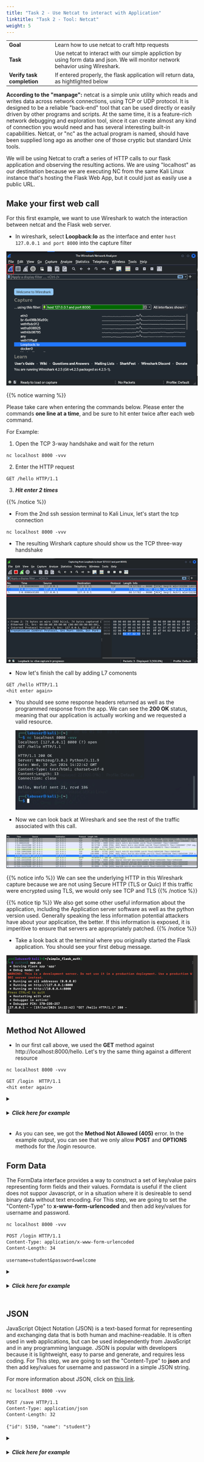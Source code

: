 ```yaml
---
title: "Task 2 - Use Netcat to interact with Application"
linktitle: "Task 2 - Tool: Netcat"
weight: 5
---
```


|                            |    |  
|----------------------------| ----
| **Goal**                   | Learn how to use netcat to craft http requests
| **Task**                   | Use netcat to interact with our simple appliction by using form data and json.  We will monitor network behavior using Wireshark.
| **Verify task completion** | If entered properly, the flask application will return data, as hightlighted below

**According to the "manpage":** netcat is  a simple unix utility which reads and writes data across network connections, using TCP or UDP protocol. It is designed to be a reliable "back-end" tool  that  can  be used  directly or easily driven by other programs and scripts.  At the same time, it is a feature-rich network debugging and exploration tool, since it can create almost any  kind of  connection you would need and has several interesting built-in capabilities.  Netcat, or "nc" as the actual program is named, should have been supplied long ago as another one of those cryptic but standard Unix tools.

We will be using Netcat to craft a series of HTTP calls to our flask application and observing the resulting actions.  We are using "localhost" as our destination because we are executing NC from the same Kali Linux instance that's hosting the Flask Web App, but it could just as easily use a public URL.

## Make your first web call
For this first example, we want to use Wireshark to watch the interaction between netcat and the Flask web server.

- In wireshark, select **Loopback:lo** as the interface and enter ```host 127.0.0.1 and port 8000``` into the capture filter

![Shark start](shark_start.png)

{{% notice warning %}} 

Please take care when entering the commands below. Please enter the commands **one line at a time**, and be sure to hit enter twice after each web command. 

  For Example:
  
  1. Open the TCP 3-way handshake and wait for the return
    
  ```
  nc localhost 8000 -vvv
  ```

  2. Enter the HTTP request

  ```
  GET /hello HTTP/1.1
  ``` 

  3. _**Hit enter 2 times**_
  
{{% /notice %}}



- From the 2nd ssh session terminal to Kali Linux, let's start the tcp connection

```
nc localhost 8000 -vvv
```

- The resulting Wirshark capture should show us the TCP three-way handshake

![TCP HS](tcp-hs.png)

- Now let's finish the call by adding L7 comonents 

```
GET /hello HTTP/1.1
<hit enter again>
```

- You should see some response headers returned as well as the programmed response from the app. We can see the **200 OK** status, meaning that our application is actually working and we requested a valid resource.

  ![GET Hello](nc_get_hello.png)


- Now we can look back at Wireshark and see the rest of the traffic associated with this call.

![http ws](http-ws.png)

{{% notice info %}} We can see the underlying HTTP in this Wireshark capture because we are not using Secure HTTP (TLS or Quic) If this traffic were encrypted using TLS, we would only see TCP and TLS {{% /notice %}}

{{% notice tip %}}
We also get some other useful information about the application, including the Application server software as well as the python version used.  Generally speaking the less information potential attackers have about your application, the better.  If this information is exposed, it is imperitive to ensure that servers are appropriately patched.
{{% /notice  %}}

- Take a look back at the terminal where you originally started the Flask application.  You should see your first debug message.

![Flask Debug](flask_debug.png)

## Method Not Allowed

- In our first call above, we used the **GET** method against http://localhost:8000/hello.  Let's try the same thing against a different resource


```
nc localhost 8000 -vvv
```

```
GET /login  HTTP/1.1
<hit enter again>
```
<details>
  <summary><h5><b><li>Click here for example</b></h5></summary>
   
   ![No GET](flask_noget.png)

</details>

- As you can see, we got the **Method Not Allowed (405)** error. In the example output, you can see that we only allow **POST** and **OPTIONS** methods for the /login resource.

## Form Data

The FormData interface provides a way to construct a set of key/value pairs representing form fields and their values. Formdata is useful if the client does not suppor Javascript, or in a situation where it is desireable to send binary data without text encoding.  For This step, we are going to set the "Content-Type" to **x-www-form-urlencoded** and then add key/values for username and password.

```
nc localhost 8000 -vvv
```
```
POST /login HTTP/1.1
Content-Type: application/x-www-form-urlencoded
Content-Length: 34

username=student&password=welcome
```

<details>
  <summary><h5><b><li>Click here for example</b></h5></summary>
   
   ![Flask Login](flask_login.png)

</details>


## JSON

JavaScript Object Notation (JSON) is a text-based format for representing and exchanging data that is both human and machine-readable. It is often used in web applications, but can be used independently from JavaScript and in any programming language. JSON is popular with developers because it is lightweight, easy to parse and generate, and requires less coding.  For This step, we are going to set the "Content-Type" to **json** and then add key/values for username and password in a simple JSON string.  

For more information about JSON, click on [this link](https://www.w3schools.com/js/js_json_intro.asp).

```
nc localhost 8000 -vvv
```
```
POST /save HTTP/1.1
Content-Type: application/json
Content-Length: 32

{"id": 5150, "name": "student"}

```

<details>
  <summary><h5><b><li>Click here for example</b></h5></summary>
   
   ![Flask JSON](flask_json.png)

</details>
